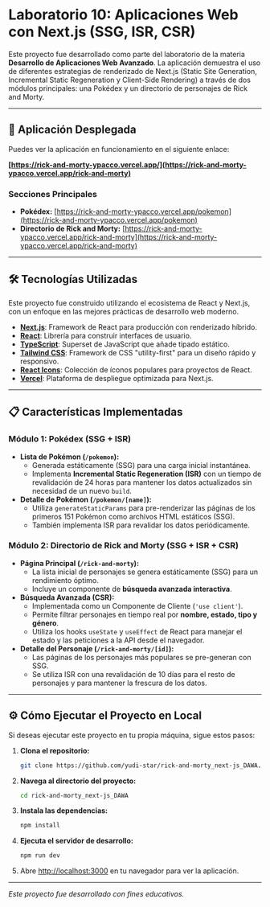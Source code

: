 # Laboratorio 10: Aplicaciones Web con Next.js (SSG, ISR, CSR)

Este proyecto fue desarrollado como parte del laboratorio de la materia **Desarrollo de Aplicaciones Web Avanzado**. La aplicación demuestra el uso de diferentes estrategias de renderizado de Next.js (Static Site Generation, Incremental Static Regeneration y Client-Side Rendering) a través de dos módulos principales: una Pokédex y un directorio de personajes de Rick and Morty.

---

## 🚀 Aplicación Desplegada

Puedes ver la aplicación en funcionamiento en el siguiente enlace:

**[https://rick-and-morty-ypacco.vercel.app/](https://rick-and-morty-ypacco.vercel.app/rick-and-morty)**

### Secciones Principales
- **Pokédex:** [https://rick-and-morty-ypacco.vercel.app/pokemon](https://rick-and-morty-ypacco.vercel.app/pokemon)
- **Directorio de Rick and Morty:** [https://rick-and-morty-ypacco.vercel.app/rick-and-morty](https://rick-and-morty-ypacco.vercel.app/rick-and-morty)

---

## 🛠️ Tecnologías Utilizadas

Este proyecto fue construido utilizando el ecosistema de React y Next.js, con un enfoque en las mejores prácticas de desarrollo web moderno.

*   **[Next.js](https://nextjs.org/)**: Framework de React para producción con renderizado híbrido.
*   **[React](https://react.dev/)**: Librería para construir interfaces de usuario.
*   **[TypeScript](https://www.typescriptlang.org/)**: Superset de JavaScript que añade tipado estático.
*   **[Tailwind CSS](https://tailwindcss.com/)**: Framework de CSS "utility-first" para un diseño rápido y responsivo.
*   **[React Icons](https://react-icons.github.io/react-icons/)**: Colección de íconos populares para proyectos de React.
*   **[Vercel](https://vercel.com/)**: Plataforma de despliegue optimizada para Next.js.

---

## 📋 Características Implementadas

### Módulo 1: Pokédex (SSG + ISR)

*   **Lista de Pokémon (`/pokemon`):**
    *   Generada estáticamente (SSG) para una carga inicial instantánea.
    *   Implementa **Incremental Static Regeneration (ISR)** con un tiempo de revalidación de 24 horas para mantener los datos actualizados sin necesidad de un nuevo `build`.
*   **Detalle de Pokémon (`/pokemon/[name]`):**
    *   Utiliza `generateStaticParams` para pre-renderizar las páginas de los primeros 151 Pokémon como archivos HTML estáticos (SSG).
    *   También implementa ISR para revalidar los datos periódicamente.

### Módulo 2: Directorio de Rick and Morty (SSG + ISR + CSR)

*   **Página Principal (`/rick-and-morty`):**
    *   La lista inicial de personajes se genera estáticamente (SSG) para un rendimiento óptimo.
    *   Incluye un componente de **búsqueda avanzada interactiva**.
*   **Búsqueda Avanzada (CSR):**
    *   Implementada como un Componente de Cliente (`'use client'`).
    *   Permite filtrar personajes en tiempo real por **nombre, estado, tipo y género**.
    *   Utiliza los hooks `useState` y `useEffect` de React para manejar el estado y las peticiones a la API desde el navegador.
*   **Detalle del Personaje (`/rick-and-morty/[id]`):**
    *   Las páginas de los personajes más populares se pre-generan con SSG.
    *   Se utiliza ISR con una revalidación de 10 días para el resto de personajes y para mantener la frescura de los datos.

---

## ⚙️ Cómo Ejecutar el Proyecto en Local

Si deseas ejecutar este proyecto en tu propia máquina, sigue estos pasos:

1.  **Clona el repositorio:**
    ```bash
    git clone https://github.com/yudi-star/rick-and-morty_next-js_DAWA.git
    ```

2.  **Navega al directorio del proyecto:**
    ```bash
    cd rick-and-morty_next-js_DAWA
    ```

3.  **Instala las dependencias:**
    ```bash
    npm install
    ```

4.  **Ejecuta el servidor de desarrollo:**
    ```bash
    npm run dev
    ```

5.  Abre [http://localhost:3000](http://localhost:3000/rick-and-morty) en tu navegador para ver la aplicación.

---

_Este proyecto fue desarrollado con fines educativos._
